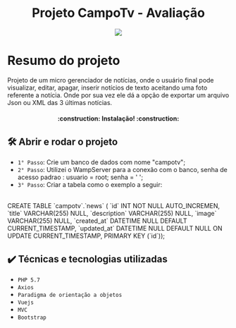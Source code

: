 <h1 align="center"> Projeto CampoTv - Avaliação </h1>

<p align="center">
<img src="http://img.shields.io/static/v1?label=STATUS&message=EM%20DESENVOLVIMENTO&color=GREEN&style=for-the-badge"/>
</p>

# Resumo do projeto
Projeto de um micro gerenciador de notícias, onde o usuário final pode visualizar, editar, apagar, inserir notícios de texto aceitando uma foto referente a notícia. Onde por sua vez ele dá a opção de exportar um arquivo Json ou XML das 3 últimas notícias.

<h4 align="center"> 
    :construction:  Instalação!  :construction:
</h4>

## 🛠️ Abrir e rodar o projeto

- `1° Passo`: Crie um banco de dados com nome "campotv";
- `2° Passo`: Utilizei o WampServer para a conexão com o banco, senha de acesso padrao : usuario = root; senha = ' ';
- `3° Passo`: Criar a tabela como o exemplo a seguir:

<br>
  CREATE TABLE `campotv`.`news` (
  `id` INT NOT NULL AUTO_INCREMEN,
  `title` VARCHAR(255) NULL,
  `description` VARCHAR(255) NULL,
  `image` VARCHAR(255) NULL,
  `created_at` DATETIME NULL DEFAULT CURRENT_TIMESTAMP,
  `updated_at` DATETIME NULL DEFAULT NULL ON UPDATE CURRENT_TIMESTAMP,
  PRIMARY KEY (`id`));

## ✔️ Técnicas e tecnologias utilizadas

- ``PHP 5.7``
- ``Axios``
- ``Paradigma de orientação a objetos``
- ``Vuejs``
- ``MVC``
- ``Bootstrap``

